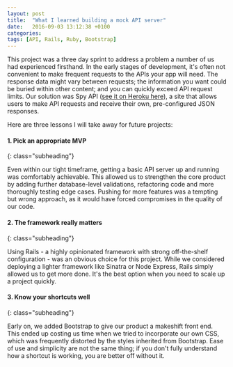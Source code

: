 ```yaml
---
layout: post
title:  "What I learned building a mock API server"
date:   2016-09-03 13:12:38 +0100
categories:
tags: [API, Rails, Ruby, Bootstrap]
---
```


This project was a three day sprint to address a problem a number of us had experienced firsthand. In the early stages of development, it's often not convenient to make frequent requests to the APIs your app will need. The response data might vary between requests; the information you want could be buried within other content; and you can quickly exceed API request limits. Our solution was Spy API ([see it on Heroku here](https://spy-api.herokuapp.com/)), a site that allows users to make API requests and receive their own, pre-configured JSON responses.

Here are three lessons I will take away for future projects:

#### 1. Pick an appropriate MVP
{: class="subheading"}

Even within our tight timeframe, getting a basic API server up and running was comfortably achievable. This allowed us to strengthen the core product by adding further database-level validations, refactoring code and more thoroughly testing edge cases. Pushing for more features was a tempting but wrong approach, as it would have forced compromises in the quality of our code.


#### 2. The framework really matters
{: class="subheading"}

Using Rails - a highly opinionated framework with strong off-the-shelf configuration - was an obvious choice for this project. While we considered deploying a lighter framework like Sinatra or Node Express, Rails simply allowed us to get more done. It's the best option when you need to scale up a project quickly.

#### 3. Know your shortcuts well
{: class="subheading"}

Early on, we added Bootstrap to give our product a makeshift front end. This ended up costing us time when we tried to incorporate our own CSS, which was frequently distorted by the styles inherited from Bootstrap. Ease of use and simplicity are not the same thing; if you don't fully understand how a shortcut is working, you are better off without it.  
